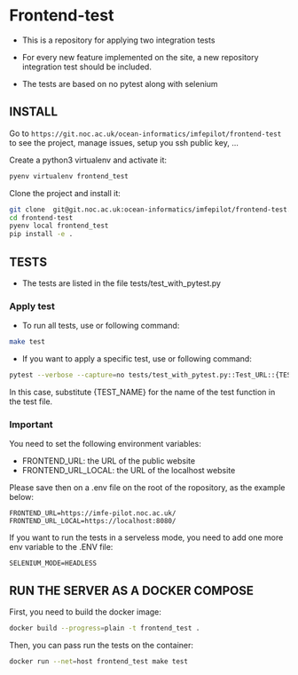 # Frontend-test

- This is a repository for applying two integration tests

- For every new feature implemented on the site, a new repository integration test should be included.

- The tests are based on no pytest along with selenium

## INSTALL

Go to `https://git.noc.ac.uk/ocean-informatics/imfepilot/frontend-test` to see the project, manage issues, setup you ssh public key, ...

Create a python3 virtualenv and activate it:

```bash
pyenv virtualenv frontend_test
```

Clone the project and install it:

```bash
git clone  git@git.noc.ac.uk:ocean-informatics/imfepilot/frontend-test.git
cd frontend-test
pyenv local frontend_test
pip install -e .
```
## TESTS

- The tests are listed in the file tests/test_with_pytest.py
### Apply test

- To run all tests, use or following command:

```bash
make test
```

- If you want to apply a specific test, use or following command:

```bash
pytest --verbose --capture=no tests/test_with_pytest.py::Test_URL::{TEST_NAME}
```
In this case, substitute {TEST_NAME} for the name of the test function in the test file.

### Important

You need to set the following environment variables:
- FRONTEND_URL: the URL of the public website
- FRONTEND_URL_LOCAL: the URL of the localhost website

Please save then on a .env file on the root of the ropository, as the example below:

```
FRONTEND_URL=https://imfe-pilot.noc.ac.uk/
FRONTEND_URL_LOCAL=https://localhost:8080/
```

If you want to run the tests in a serveless mode, you need to add one more env variable to the .ENV file:

```
SELENIUM_MODE=HEADLESS
```

## RUN THE SERVER AS A DOCKER COMPOSE

First, you need to build the docker image:

```bash
docker build --progress=plain -t frontend_test .
```
Then, you can pass run the tests on the container:

```bash
docker run --net=host frontend_test make test
```
